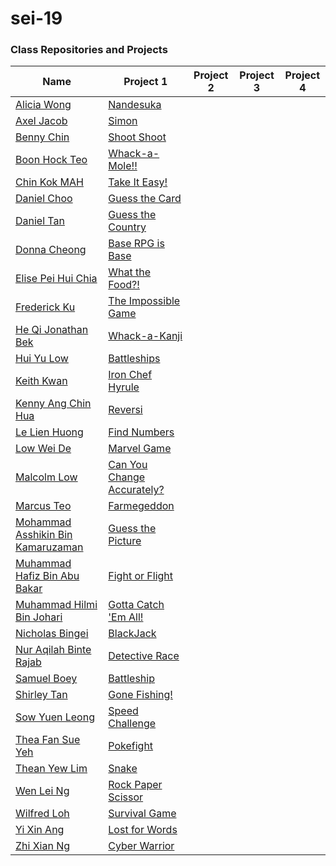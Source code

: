 # sei-19



### Class Repositories and Projects
| Name | Project 1 | Project 2 | Project 3 | Project 4 |
| ---- | --------- | --------- | --------- | --------- |
|[Alicia Wong](https://github.com/aliciawongg/)|[Nandesuka](https://aliciawongg.github.io/nandesuka/)||||
|[Axel Jacob](https://github.com/axejacob)|[Simon](https://axejacob.github.io/simon/)||||
|[Benny Chin](https://github.com/irockmysock/)|[Shoot Shoot](https://irockmysock.github.io/project-1-shootshoot/)||||
|[Boon Hock Teo](https://github.com/hockie2)|[Whack-a-Mole!!](https://hockie2.github.io/Project_01/)||||
|[Chin Kok MAH](https://github.com/marcykay)|[Take It Easy!](https://marcykay.github.io/sei-19/project-1/game.html)||||
|[Daniel Choo](https://github.com/yoda14)|[Guess the Card](https://yoda14.github.io/sei-19/newFinish/arrays.html)||||
|[Daniel Tan](https://github.com/aikchongtan)|[Guess the Country](https://aikchongtan.github.io/sei-19/)||||
|[Donna Cheong](https://github.com/DonC24)|[Base RPG is Base](https://donc24.github.io/sei-19/project-1/index.html)||||
|[Elise Pei Hui Chia](https://github.com/smallfurrr/)|[What the Food?!](https://smallfurrr.github.io/elise-project-1-game/html/)||||
|[Frederick Ku](https://github.com/FrederickKu)|[The Impossible Game](https://frederickku.github.io/The-Impossible-Game/)||||
|[He Qi Jonathan Bek](https://github.com/apooshoo)|[Whack-a-Kanji](https://apooshoo.github.io/whackakanji/)||||
|[Hui Yu Low](https://github.com/sharkyu3)|[Battleships](https://sharkyu3.github.io/Battleships/)||||
|[Keith Kwan](https://github.com/w0bbbles)|[Iron Chef Hyrule](https://w0bbbles.github.io/keithtest/Project%201/)||||
|[Kenny Ang Chin Hua](https://github.com/kach92)|[Reversi](https://kach92.github.io/Reversi/)||||
|[Le Lien Huong](github.com/janetle)|[Find Numbers](https://janetle.github.io/Janetle-GA-project-1/)||||
|[Low Wei De](https://github.com/BenBear93)|[Marvel Game](https://benbear93.github.io/sei-19/project-1/)||||
|[Malcolm Low](https://github.com/MalcolmLow83)|[Can You Change Accurately?](https://malcolmlow83.github.io/project1_changeGame)||||
|[Marcus Teo](https://github.com/MadnessAntipathy)|[Farmegeddon](https://madnessantipathy.github.io/farmegeddon/)||||
|[Mohammad Asshikin Bin Kamaruzaman](https://github.com/kinskin)|[Guess the Picture](https://kinskin.github.io/guess-the-word/)||||
|[Muhammad Hafiz Bin Abu Bakar](https://github.com/eenfeeneet)|[Fight or Flight](https://eenfeeneet.github.io/sei-19/project-1/index.html)||||
|[Muhammad Hilmi Bin Johari](https://github.com/emijay)|[Gotta Catch 'Em All!](https://emijay.github.io/Project-One/)||||
|[Nicholas Bingei](https://github.com/nbinged)|[BlackJack](https://nbinged.github.io/BlackJack/)||||
|[Nur Aqilah Binte Rajab](https://github.com/aqilahrajab/)|[Detective Race](https://aqilahrajab.github.io/Detective-Game/)||||
|[Samuel Boey](https://github.com/samboey/)|[Battleship](https://samboey.github.io/battleship/)||||
|[Shirley Tan](https://github.com/shirleytwl)|[Gone Fishing!](https://shirleytwl.github.io/gone-fishing/)||||
|[Sow Yuen Leong](https://github.com/sowyuen)|[Speed Challenge](https://sowyuen.github.io/ga-firstproject/)||||
|[Thea Fan Sue Yeh](https://github.com/thea-fan)|[Pokefight](https://thea-fan.github.io/pokefight/)||||
|[Thean Yew Lim](https://github.com/limty/)|[Snake](https://tyli.ml/project-1/)||||
|[Wen Lei Ng](https://github.com/gitwenlei)|[Rock Paper Scissor](https://gitwenlei.github.io/project-1-rock-paper-scissor/)||||
|[Wilfred Loh](https://github.com/wilfredloh)|[Survival Game](https://wilfredloh.github.io/sei19-project1/)||||
|[Yi Xin Ang](https://github.com/artylope)|[Lost for Words](https://artylope.github.io/lostforwords/)||||
|[Zhi Xian Ng](https://github.com/caspianzx)|[Cyber Warrior](https://caspianzx.github.io/Cyber_Warrior/)||||
